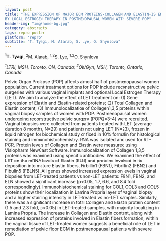 ```yaml
---
layout: post
title: "THE EXPRESSION OF MAJOR ECM PROTEINS-COLLAGEN AND ELASTIN-IS ENHANCED
BY LOCAL ESTROGEN THERAPY IN POSTMENOPAUSAL WOMEN WITH SEVERE POP"
header-img: "img/home-bg.jpg"
category: abstracts
tags: repro poster
platform: 'repro'
subtitle: "T. Tyagi, M. Alarab, S. Lye, O. Shynlova"
---
```

__<sup>1</sup>T. Tyagi__, <sup>2</sup>M. Alarab, <sup>1,2</sup>S. Lye, <sup>1,2</sup>O. Shynlova

_<sup>1</sup>LTRI, MSH, Toronto, ON, Canada; <sup>2</sup>Ob/Gyn, MSH, Toronto, Ontario,
Canada_

Pelvic Organ Prolapse (POP) affects almost half of postmenopausal women
population. Current treatment options for POP include reconstructive
pelvic surgeries with various vaginal implants and optional Local
Estrogen Therapy (LET). We aim to analyze the effect of LET treatment
on: (1) Gene expression of Elastin and Elastin-related proteins; (2)
Total Collagen and Elastin content; (3) Immunolocalization of
Collagen1,3,5 proteins within vaginal biopsy samples of women with POP.
Postmenopausal women undergoing reconstructive pelvic surgery (POPQ=3-4)
were recruited. Vaginal biopsies were collected from patients treated
with LET (average duration 8 months, N=29) and patients not using LET
(N=23), frozen in liquid nitrogen for biochemical study or fixed in 10%
formalin for histological staining and immunohistochemistry. RNA was
isolated and used for RT-PCR. Protein levels of Collagen and Elastin
were measured using Visiopharm NewCast Software. Immunolocalization of
Collagen 1,3,5 proteins was examined using specific antibodies. We
examined the effect of LET on the mRNA levels of Elastin (ELN) and
proteins involved in its deposition into mature Elastin fibers,
Firbillin1 (FBN1), Fibrillin2 (FBN2) and Fibulin5 (FBLN5). All genes
showed increased expression levels in vaginal biopsies from LET-treated
patients vs non-LET patients: FBN1, FBN2, and ELN showed a significant
increase (p&lt;0.05, 1.7, 6.6, and 8.4 fold correspondingly).
Immunohistochemical staining for COL1, COL3 and COL5 proteins show their
localization in Lamina Propria layer of vaginal biopsy and a higher
staining intensity in LET-treated vs no-LET samples. Similarly, there
was a significant increase in total Collagen and Elastin protein content
(1.5 and 2.3 fold, p&lt;0.05) in LET-treated samples, with majority
localizing in Lamina Propria. The increase in Collagen and Elastin
content, along with increased expression of proteins involved in Elastin
fibers formation, within the vaginal tissue of LET-treated women
suggests a beneficial role of LET in remediation of pelvic floor ECM in
postmenopausal patients with severe POP.
